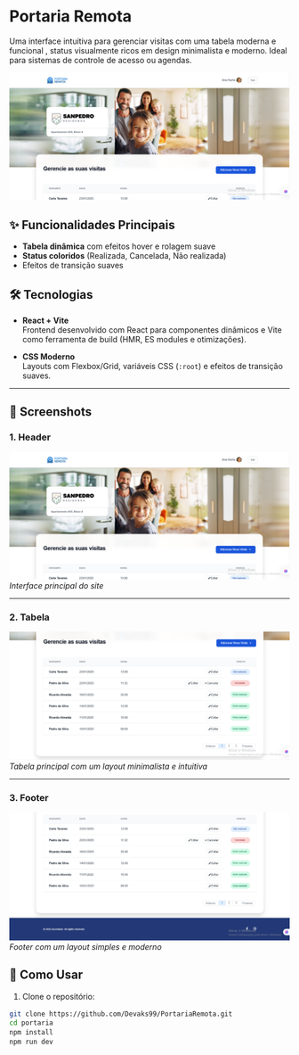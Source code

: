 # Portaria Remota

Uma interface intuitiva para gerenciar visitas com uma tabela moderna e funcional , status visualmente ricos em design minimalista e moderno. Ideal para sistemas de controle de acesso ou agendas.

![Preview da Interface](./src/preview/tela-1-portaria.png)

## ✨ Funcionalidades Principais
- **Tabela dinâmica** com efeitos hover e rolagem suave  
- **Status coloridos** (Realizada, Cancelada, Não realizada)   
- Efeitos de transição suaves  

## 🛠 Tecnologias  
- **React + Vite**  
  Frontend desenvolvido com React para componentes dinâmicos e Vite como ferramenta de build (HMR, ES modules e otimizações).  

- **CSS Moderno**  
  Layouts com Flexbox/Grid, variáveis CSS (`:root`) e efeitos de transição suaves.  

---
## 📸 Screenshots

### 1. Header 
![Header](./src/preview/tela-1-portaria.png)  
*Interface principal do site*

---

### 2. Tabela
![Tabela](./src/preview/tela-2-portaria.png)  
*Tabela principal com um layout minimalista e intuitiva*

---

### 3. Footer
![Footer](./src/preview/tela-3-portaria.png)  
*Footer com um layout simples e moderno*

## 🚀 Como Usar
1. Clone o repositório:
```bash
git clone https://github.com/Devaks99/PortariaRemota.git
cd portaria
npm install
npm run dev
